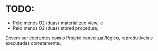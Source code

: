 # TODO:

- Pelo menos 02 (duas) materialized view; e
- Pelo menos 02 (duas) stored procedure;

Devem ser coerentes com o Projeto conceitual/lógico, reprodutíveis e executadas corretamente;
